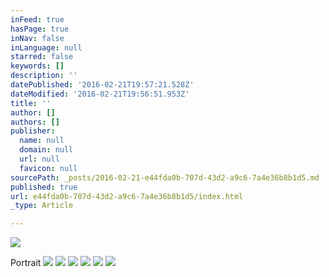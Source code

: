 ```yaml
---
inFeed: true
hasPage: true
inNav: false
inLanguage: null
starred: false
keywords: []
description: ''
datePublished: '2016-02-21T19:57:21.528Z'
dateModified: '2016-02-21T19:56:51.953Z'
title: ''
author: []
authors: []
publisher:
  name: null
  domain: null
  url: null
  favicon: null
sourcePath: _posts/2016-02-21-e44fda0b-707d-43d2-a9c6-7a4e36b8b1d5.md
published: true
url: e44fda0b-707d-43d2-a9c6-7a4e36b8b1d5/index.html
_type: Article

---
```

![](https://the-grid-user-content.s3-us-west-2.amazonaws.com/9301efdd-b33a-4b8d-b36a-a3a7cc98ac24.jpg)

Portrait
![](https://the-grid-user-content.s3-us-west-2.amazonaws.com/11859045-692f-4ec7-a4f4-db7703e42a23.jpg)
![](https://the-grid-user-content.s3-us-west-2.amazonaws.com/1f521a7a-1780-4302-a63d-3d5e8ca85297.jpg)
![](https://the-grid-user-content.s3-us-west-2.amazonaws.com/65b7dc46-1f33-4957-a320-5d374713f943.jpg)
![](https://the-grid-user-content.s3-us-west-2.amazonaws.com/8a7bc9fe-2328-4ba6-9538-f89cbb35100f.jpg)
![](https://the-grid-user-content.s3-us-west-2.amazonaws.com/9ee07ec1-04b1-4602-9eeb-e467e58df3aa.jpg)
![](https://the-grid-user-content.s3-us-west-2.amazonaws.com/51b60582-e456-41e5-9bff-2f1b79ba5714.jpg)